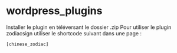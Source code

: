 # wordpress_plugins

Installer le plugin en téléversant le dossier .zip
Pour utiliser le plugin zodiacsign utiliser le shortcode suivant dans une page :
```
[chinese_zodiac]
```